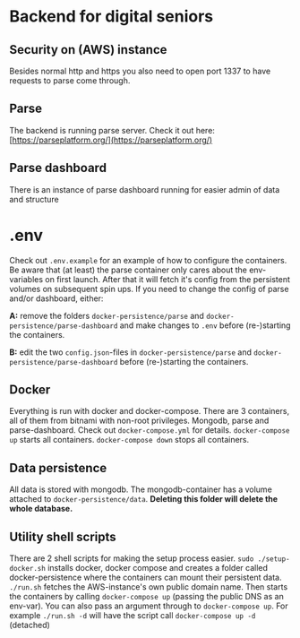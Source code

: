# Backend for digital seniors

## Security on (AWS) instance
Besides normal http and https you also need to open port 1337 to have requests to parse come through.

## Parse
The backend is running parse server. Check it out here: [https://parseplatform.org/](https://parseplatform.org/)

## Parse dashboard
There is an instance of parse dashboard running for easier admin of data and structure

# .env
Check out `.env.example` for an example of how to configure the containers. Be aware that (at least) the parse container only cares about the env-variables on first launch. After that it will fetch it's config from the persistent volumes on subsequent spin ups. If you need to change the config of parse and/or dashboard, either:

**A:** remove the folders `docker-persistence/parse` and `docker-persistence/parse-dashboard` and make changes to `.env` before (re-)starting the containers.

**B:** edit the two `config.json`-files in `docker-persistence/parse` and `docker-persistence/parse-dashboard` before (re-)starting the containers.

## Docker
Everything is run with docker and docker-compose. There are 3 containers, all of them from bitnami with non-root privileges. Mongodb, parse and parse-dashboard. Check out `docker-compose.yml` for details.
`docker-compose up` starts all containers.
`docker-compose down` stops all containers.

## Data persistence
All data is stored with mongodb. The mongodb-container has a volume attached to `docker-persistence/data`. **Deleting this folder will delete the whole database.**

## Utility shell scripts
There are 2 shell scripts for making the setup process easier.
`sudo ./setup-docker.sh` installs docker, docker compose and creates a folder called docker-persistence where the containers can mount their persistent data.
`./run.sh` fetches the AWS-instance's own public domain name. Then starts the containers by calling `docker-compose up` (passing the public DNS as an env-var). You can also pass an argument through to `docker-compose up`. For example `./run.sh -d` will have the script call `docker-compose up -d` (detached)